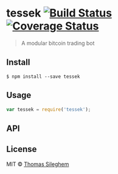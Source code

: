 # tessek [![Build Status](https://travis-ci.org/mastilver/tessek.svg?branch=master)](https://travis-ci.org/mastilver/tessek)[![Coverage Status](https://coveralls.io/repos/mastilver/tessek/badge.svg?branch=master&service=github)](https://coveralls.io/github/mastilver/tessek?branch=master)

> A modular bitcoin trading bot


## Install

```
$ npm install --save tessek
```


## Usage

```js
var tessek = require('tessek');


```


## API




## License

MIT © [Thomas Sileghem](http://github.com/mastilver)
